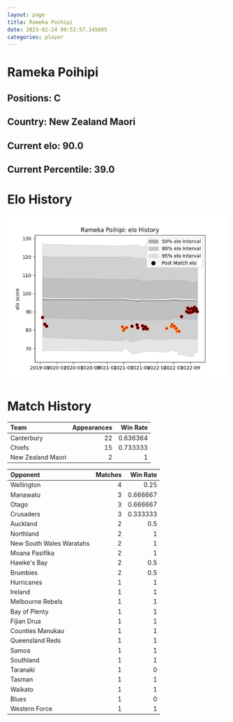 ```yaml
---  
layout: page  
title: Rameka Poihipi  
date: 2023-02-24 09:52:57.145805  
categories: player  
---
```

# Rameka Poihipi

## Positions: C

## Country: New Zealand Maori

## Current elo: 90.0

## Current Percentile: 39.0

# Elo History


![elo history](history_RamekaPoihipi.png)
# Match History


| Team              |   Appearances |   Win Rate |
|:------------------|--------------:|-----------:|
| Canterbury        |            22 |   0.636364 |
| Chiefs            |            15 |   0.733333 |
| New Zealand Maori |             2 |   1        |

| Opponent                 |   Matches |   Win Rate |
|:-------------------------|----------:|-----------:|
| Wellington               |         4 |   0.25     |
| Manawatu                 |         3 |   0.666667 |
| Otago                    |         3 |   0.666667 |
| Crusaders                |         3 |   0.333333 |
| Auckland                 |         2 |   0.5      |
| Northland                |         2 |   1        |
| New South Wales Waratahs |         2 |   1        |
| Moana Pasifika           |         2 |   1        |
| Hawke's Bay              |         2 |   0.5      |
| Brumbies                 |         2 |   0.5      |
| Hurricanes               |         1 |   1        |
| Ireland                  |         1 |   1        |
| Melbourne Rebels         |         1 |   1        |
| Bay of Plenty            |         1 |   1        |
| Fijian Drua              |         1 |   1        |
| Counties Manukau         |         1 |   1        |
| Queensland Reds          |         1 |   1        |
| Samoa                    |         1 |   1        |
| Southland                |         1 |   1        |
| Taranaki                 |         1 |   0        |
| Tasman                   |         1 |   1        |
| Waikato                  |         1 |   1        |
| Blues                    |         1 |   0        |
| Western Force            |         1 |   1        |